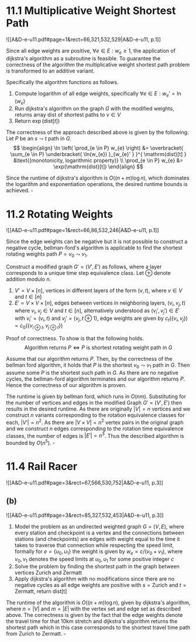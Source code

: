 
# 11.1		Multiplicative Weight Shortest Path
![[A&D-e-u11.pdf#page=1&rect=66,321,532,529|A&D-e-u11, p.1]]


Since all edge weights are positive, $\forall e \in E :w_{e} \geq 1$, the application of dijkstra's algorithm as a subroutine is feasible. To guarantee the correctness of the algorithm the multiplicative weight shortest path problem is transformed to an additive variant.

Specifically the algorithm functions as follows.
1. Compute logarithm of all edge weights, specifically $\forall e \in E : w_{e}' = \ln(w_{e})$
2. Run dijkstra's algorithm on the graph $G$ with the modified weights, returns array $\mathrm{dist}$ of shortest paths to $v \in V$
3. Return $\exp(\mathrm{dist}[t])$

The correctness of the approach described above is given by the following. Let $P$ be an $s \leadsto t$ path in $G$.
$$
\begin{align}
\ln \left( \prod_{e \in P} w_{e} \right) &= \overbracket{ \sum_{e \in P} \underbracket{ \ln(w_{e}) }_{w_{e}' } }^{ \mathrm{dist}[t] } &\text{(monotonicity, logarithmic property)} \\
\prod_{e \in P} w_{e} &= \exp(\mathrm{dist}[t]) 
\end{align}
$$

Since the runtime of dijkstra's algorithm is $O((n + m) \log n)$, which dominates the logarithm and exponentiation operations, the desired runtime bounds is achieved.
$\square$

<div class="page-break" style="page-break-before: always;"></div>

# 11.2		Rotating Weights
![[A&D-e-u11.pdf#page=1&rect=66,86,532,246|A&D-e-u11, p.1]]

Since the edge weights can be negative but it is not possible to construct a negative cycle, bellman-ford's algorithm is applicable to find the shortest rotating weights path $P = v_{0} \leadsto v_{1}$.

Construct a modified graph $G' = (V', E')$ as follows, where a layer corresponds to a unique time step equivalence class. Let $\oplus$ denote addition modulo $n$.
1. $V' = V \times [n]$, vertices in different layers of the form $(v, t)$, where $v \in V$ and $t \in [n]$
2. $E' = V \times V \times [n]$, edges between vertices in neighboring layers, $(v_{i}, v_{j}, t)$ where $v_{i}, v_{j} \in V$ and $t \in [n]$, alternatively understood as $(v_{i}', v_{j}') \in E'$ with $v_{i}' = (v_{i}, t)$ and $v_{j}' = (v_{j}, t \oplus 1)$, edge weights are given by $c_{t}(\{ v_{i}, v_{j} \}) = c_{0}(\{ v_{i \oplus t}, v_{j \oplus t} \})$

Proof of correctness. To show is that the following holds.
$$
\text{Algorithm returns $P$} \iff \text{$P$ is shortest rotating weight path in $G$}
$$

Assume that our algorithm returns $P$. Then, by the correctness of the bellman ford algorithm, it holds that $P$ is the shortest $v_{0} \leadsto v_{1}$ path in $G$. Then assume some $P$ is the shortest such path in $G$. As there are no negative cycles, the bellman-ford algorithm terminates and our algorithm returns $P$. Hence the correctness of our algorithm is proven.

The runtime is given by bellman ford, which runs in $O(nm)$. Substituting for the number of vertices and edges in the modified Graph $G' = (V', E')$ then results in the desired runtime. As there are originally $|V| = n$ vertices and we construct $n$ variants corresponding to the rotation equivalence classes for each, $|V'| = n^{2}$. As there are $|V \times V | = n^{2}$ vertex pairs in the original graph and we construct $n$ edges corresponding to the rotation time equivalence classes, the number of edges is $|E'| = n^{3}$. Thus the described algorithm is bounded by $O(n^{5})$.
$\square$

<div class="page-break" style="page-break-before: always;"></div>

# 11.4		Rail Racer
![[A&D-e-u11.pdf#page=3&rect=67,566,530,752|A&D-e-u11, p.3]]

## (b)
![[A&D-e-u11.pdf#page=3&rect=85,327,532,453|A&D-e-u11, p.3]]

1. Model the problem as an undirected weighted graph $G = (V, E)$, where every station and checkpoint is a vertex and the connections between stations (and checkpoints) are edges with weight equal to the time it takes to traverse that connection while respecting the speed limit, formally for $e = \{ u_{0}, u_{1} \}$ the weight is given by $w_{e} = c/(v_{0} + v_{1})$, where $v_{0}, v_{1}$ denotes the speed limits at $u_{0}, u_{1}$ for some positive integer $c$
2. Solve the problem by finding the shortest path in the graph between vertices Zurich and Zermatt
3. Apply dijkstra's algorithm with no modifications since there are no negative cycles as all edge weights are positive with $s = \mathrm{Zurich}$ and $t = \mathrm{Zermatt}$, return $\mathrm{dist[t]}$

The runtime of the algorithm is $O((n + m) \log n)$, given by dijkstra's algorithm, where $n = |V|$ and $m = |E|$ with the vertex set and edge set as described above. The correctness is given by the fact that the edge weights denote the travel time for that 10km stretch and dijkstra's algorithm returns the shortest path which in this case corresponds to the shortest travel time path from Zurich to Zermatt.
$\square$
